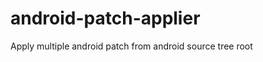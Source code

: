android-patch-applier
=====================

Apply multiple android patch from android source tree root
